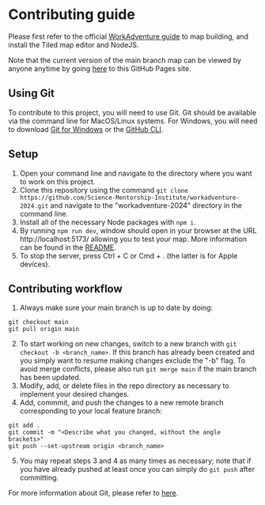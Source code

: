 # Contributing guide

Please first refer to the official [WorkAdventure guide](https://docs.workadventu.re/map-building/tiled-editor/) to map building, and install the Tiled map editor and NodeJS.

Note that the current version of the main branch map can be viewed by anyone anytime by going [here](https://science-mentorship-institute.github.io/workadventure-2024/) to this GitHub Pages site.

## Using Git

To contribute to this project, you will need to use Git. Git should be available via the command line for MacOS/Linux systems. For Windows, you will need to download [Git for Windows](https://gitforwindows.org/) or the [GitHub CLI](https://cli.github.com/).

## Setup

1. Open your command line and navigate to the directory where you want to work on this project.
2. Clone this repository using the command `git clone https://github.com/Science-Mentorship-Institute/workadventure-2024.git` and navigate to the "workadventure-2024" directory in the command line.
3. Install all of the necessary Node packages with `npm i`.
4. By running `npm run dev`, window should open in your browser at the URL http://localhost:5173/ allowing you to test your map. More information can be found in the [README](README.md).
5. To stop the server, press Ctrl + C or Cmd + . (the latter is for Apple devices). 

## Contributing workflow
1. Always make sure your main branch is up to date by doing:
```
git checkout main
git pull origin main
```
2. To start working on new changes, switch to a new branch with `git checkout -b <branch_name>`. If this branch has already been created and you simply want to resume making changes exclude the "-b" flag. To avoid merge conflicts, please also run `git merge main` if the main branch has been updated.
3. Modify, add, or delete files in the repo directory as necessary to implement your desired changes.
4. Add, commmit, and push the changes to a new remote branch corresponding to your local feature branch:
```
git add .
git commit -m "<Describe what you changed, without the angle brackets>"
git push --set-upstream origin <branch_name>
```
5. You may repeat steps 3 and 4 as many times as necessary; note that if you have already pushed at least once you can simply do `git push` after committing.

For more information about Git, please refer to [here](https://www.baeldung.com/ops/git-guide).


